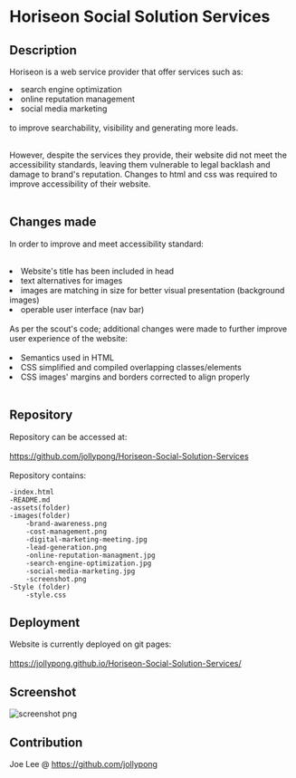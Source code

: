 # Horiseon Social Solution Services
 
## Description
Horiseon is a web service provider that offer services such as:
<li>search engine optimization </li>
<li>online reputation management </li>
<li>social media marketing</li><br>
to improve searchability, visibility and generating more leads.
 <br><br>
 
However, despite the services they provide, their website did not meet the accessibility standards, leaving them vulnerable to legal backlash and damage to brand's reputation. Changes to html and css was required to improve accessibility of their website. 
<br><br>

## Changes made 
In order to improve and meet accessibility standard:<br><br>
<li>Website's title has been included in head</li>
<li>text alternatives for images </li>
<li>images are matching in size for better visual presentation (background images)</li>
<li>operable user interface (nav bar)</li>
<br>
As per the scout's code; additional changes were made to further improve user experience of the website: <br><br>
<li> Semantics used in HTML </li>
<li> CSS simplified and compiled overlapping classes/elements </li>
<li> CSS images' margins and borders corrected to align properly </li>
<br>

## Repository
Repository can be accessed at: <br><br> https://github.com/jollypong/Horiseon-Social-Solution-Services <br><br>
Repository contains: 

	-index.html
	-README.md
	-assets(folder)
  	-images(folder)
		-brand-awareness.png
		-cost-management.png
		-digital-marketing-meeting.jpg
		-lead-generation.png
		-online-reputation-managment.jpg
		-search-engine-optimization.jpg
		-social-media-marketing.jpg
		-screenshot.png
	-Style (folder)
		-style.css

## Deployment
Website is currently deployed on git pages: <br><br>
https://jollypong.github.io/Horiseon-Social-Solution-Services/ 

## Screenshot
![screenshot png](https://user-images.githubusercontent.com/77361869/149418901-ae983e01-a4bc-4ac7-bc84-8444cef396c5.png)
    
## Contribution
Joe Lee @ https://github.com/jollypong

